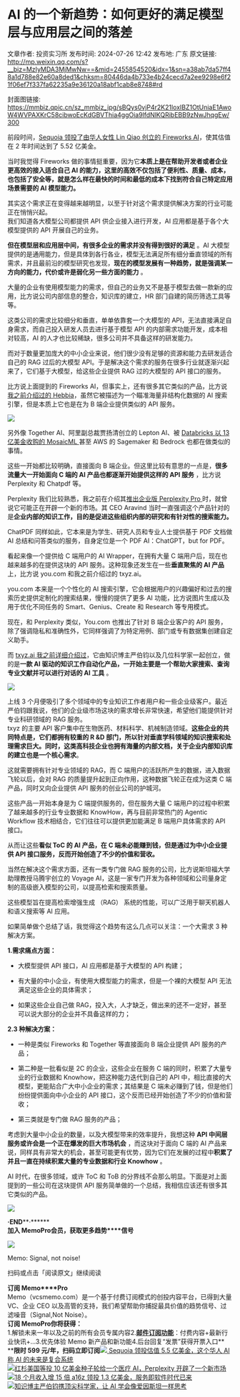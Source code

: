 # AI 的一个新趋势：如何更好的满足模型层与应用层之间的落差

文章作者: 投资实习所
发布时间: 2024-07-26 12:42
发布地: 广东
原文链接: http://mp.weixin.qq.com/s?__biz=MzIyMDA3MjMwNw==&mid=2455854520&idx=1&sn=a38ab7da57ff48a1d788e82e60a8ded1&chksm=80446da4b733e4b24cecd7a2ee9298e6f21f06ef7f337fa62235a9e36120a18abf1cab8e8748#rd

封面图链接: https://mmbiz.qpic.cn/sz_mmbiz_jpg/sBQys0vjP4r2K21loxIBZ1OtUniaE1AwoW4WVPAXKrC58cibwoEcKdGBVThia4ggOia9lfdNlKQRibEBB9zNwJhqgEw/300

前段时间，[Sequoia 领投了由华人女性 Lin Qiao 创立的 Fireworks
AI](http://mp.weixin.qq.com/s?__biz=MzIyMDA3MjMwNw==&mid=2455854407&idx=1&sn=f05020f401ed36aa0ab1fc368d8dc781&chksm=80446d5bb733e44d4e15a784fc91dfb3c163fa0fda972428d735aa09393f3226552e458ba15d&scene=21#wechat_redirect)，使其估值在
2 年时间达到了 5.52 亿美金。

当时我觉得 Fireworks 做的事情挺重要，因为它**本质上是在帮助开发者或者企业更高效的接入适合自己 AI
的能力，这里的高效不仅包括了便利性、质量、成本，也包括了安全等，就是怎么样在最快的时间和最低的成本下找到符合自己特定应用场景需要的 AI 模型能力。**

其实这个需求正在变得越来越明显，以至于针对这个需求提供解决方案的行业可能正在悄悄兴起。  
我们知道各⼤模型公司都提供 API 供企业接⼊进⾏开发，AI 应⽤都是基于各个⼤模型提供的 API 开展⾃⼰的业务。

**但在模型层和应⽤层中间，有很多企业的需求并没有得到很好的满⾜** 。AI
大模型提供的是通⽤能⼒，但是具体到各⾏各业，模型⽆法满⾜所有细分垂直领域的所有需求，并且最前沿的模型研究也发现，**现在的模型发展有⼀种趋势，就是强调某⼀⽅向的能⼒，代价或许是弱化另⼀些⽅⾯的能⼒**
。

⼤量的企业有使⽤模型能⼒的需求，但⾃⼰的业务⼜不是基于模型去做⼀款新的应⽤，比方说公司内部信息的整合，知识库的建⽴，HR 部⻔⾃建的简历筛选⼯具等等。

这类公司的需求⽐较细分和垂直，单单依靠套⼀个⼤模型的 API，⽆法直接满⾜⾃身需求，⽽⾃⼰投⼊研发⼈员去进⾏基于模型 API
的内部需求功能开发，成本相对较⾼，AI 的⼈才也⽐较稀缺，很多公司并不具备这样的研发能⼒。

而对于数量更加庞⼤的中⼩企业来说，他们很少没有⾜够的资源和能力去研发适合⾃⼰的 RAG 过后的⼤模型
API。于是解决这个需求的服务在很多⾏业就逐渐兴起来了，它们基于⼤模型，给这些企业提供 RAG 过的⼤模型的 API 接⼝的服务。

比方说上面提到的 Fireworks AI，但事实上，还有很多其它类似的产品，比方说[我之前介绍过的
Hebbia](http://mp.weixin.qq.com/s?__biz=MzIyMDA3MjMwNw==&mid=2455854375&idx=1&sn=4df729b79fe1bff2565596ba6632eb37&chksm=80446d3bb733e42d750339b0d9815a7fcb63bee67dd77c9510316d5f4464e5daa249a1ca526d&scene=21#wechat_redirect)，虽然它被描述为一个瞄准海量非结构化数据的
AI 搜索引擎，但是本质上它也是在为 B 端企业提供类似的 API 服务。

![](https://mmbiz.qpic.cn/sz_mmbiz_jpg/sBQys0vjP4r2K21loxIBZ1OtUniaE1AwoyHr3FxfTiaQjicGbXZDWTUQd9cxlB4RlTqNKrliaXTgrcIqf0zsibjRCiaA/640?wx_fmt=jpeg&from=appmsg)

另外像 Together AI、阿里副总裁贾扬清创立的 Lepton AI、被 [Databricks 以 13 亿美金收购的 MosaicML
](http://mp.weixin.qq.com/s?__biz=MzIyMDA3MjMwNw==&mid=2455850977&idx=1&sn=b6aad94e699ddfc003c230b6a1890937&chksm=80447ffdb733f6eba926896026e57ad661e5b0c36428dca9b115f73c09523049ea8be7291abe&scene=21#wechat_redirect)甚至
AWS 的 Sagemaker 和 Bedrock 也都在做类似的事情。

这些一开始都比较明确，直接面向 B 端企业。但这里比较有意思的一点是，**很多流量大一开始面向 C 端的 AI 产品也都逐渐开始提供这样的 API 服务**
，比方说 Perplexity 和 Chatpdf 等。

Perplexity 我们比较熟悉，我之前在介绍其[推出企业版 Perplexity Pro
](http://mp.weixin.qq.com/s?__biz=MzIyMDA3MjMwNw==&mid=2455853573&idx=1&sn=054c2458585a6123c7d2fe05e206c814&chksm=80446a19b733e30f172f93d7fce947309e991f2c31b1f2d1a21a19a08760f55b4dda67aa80bb&scene=21#wechat_redirect)时，就曾说它可能正在开辟一个新的市场。其
CEO Aravind 当时一直强调这个产品针对的是**企业内部的知识工作，目的是促进这些组织内部的研究和有针对性的搜索能力。**

ChatPDF 同样如此，它本来是为学生、研究人员和专业人士提供基于 PDF 文档做 AI 总结和问答类似的服务，自身定位是一个 PDF
AI：ChatGPT，but for PDF。

看起来像一个提供给 C 端用户的 AI Wrapper，在拥有大量 C 端用户后，现在也越来越多的在提供这块的 API
服务。这种现象还发生在一些**垂直聚焦的 AI 产品** 上，比方说 you.com 和我之前介绍过的 txyz.ai。

you.com 本来是一个个性化的 AI 搜索引擎，它会根据用户的兴趣偏好和过去的搜索历史提供定制化的搜索结果，慢慢的提供了更多 AI
功能，比方说图片生成以及用于优化不同任务的 Smart、Genius、Create 和 Research 等专用模式。

现在，和 Perplexity 类似，You.com 也推出了针对 B 端企业客户的 API
服务，除了强调隐私和准确性外，它同样强调了为特定用例、部门或专有数据集创建自定义助手。

而 [txyz.ai
我之前详细介绍过](http://mp.weixin.qq.com/s?__biz=MzIyMDA3MjMwNw==&mid=2455853381&idx=1&sn=407632c4fae781cd8b48746f7b3f03d4&chksm=80446959b733e04fc1e6845a5630646b158b44c199291b0eaa2563c8db3c02a198bd6a303555&scene=21#wechat_redirect)，它由知识博主严伯钧以及几位科学家一起创立，做的是**一款
AI 驱动的知识工作自动化产品，一开始主要是一个帮助大家搜索、查询专业文献并可以进行对话的 AI 工具** 。

![](https://mmbiz.qpic.cn/sz_mmbiz_jpg/sBQys0vjP4r2K21loxIBZ1OtUniaE1Awo8F0WRZ1xQOOFAB0TfaNDcWL1jfyRbC5HCshWGIicBZWZHdNNa831c7g/640?wx_fmt=jpeg&from=appmsg)

上线 3
个月便吸引了多个领域中的专业知识工作者用户和一些企业级客户。最近严伯钧跟我说，他们的企业级市场这块的需求增长非常快速，希望他们能提供针对专业科研领域的
RAG 服务。  
txyz 的主要 API 客户集中在生物医药、材料科学、机械制造领域。**这些企业的共同特点是，它们都拥有较重的 R &D
部门，所以针对垂直学科领域的知识搜索和处理需求巨大。同时，这类高科技企业也拥有海量的内部文档，关于企业内部知识库的建立也是一个核心需求**。

这就需要拥有针对专业领域的 RAG，而 C 端用户的活跃所产生的数据，进入数据飞轮以后，会对 RAG 的质量提升起到正向作用，这种数据飞轮正在成为这类 C
端产品，同时又向企业提供 API 服务的创业公司的护城河。

这些产品一开始本身是为 C 端提供服务的，但在服务大量 C 端用户的过程中积累了越来越多的行业专业数据和 KnowHow，再与目前非常热门的 Agentic
Workflow 技术相结合，它们往往可以提供更加能满⾜ B 端⽤户具体需求的 API 接⼝。

从而让这些**看似 ToC 的 AI 产品，在 C 端未必能赚到钱，但是通过为中小企业提供 API 接口服务，反而开始创造了不少的价值和营收。**

当然在解决这个需求方面，还有一类专门做 RAG 服务的公司，比方说斯坦福大学助理教授马腾宇创立的 Voyage
AI，这是一家专门开发为各种领域和公司量身定制的高级嵌入模型的公司，以提高检索和搜索质量。

这些模型旨在提高检索增强生成 （RAG） 系统的性能，可以广泛用于聊天机器人和语义搜索等 AI 应用。

如果简单做个总结了话，我觉得这个趋势有这么几点可以关注：一个大需求 3 种解决方案。

**1.需求痛点方面：**

  * ⼤模型提供 API 接⼝，AI 应⽤都是基于⼤模型的 API 构建；

  * 有⼤量的中⼩企业，有使⽤⼤模型能⼒的需求，但是⼀个裸的⼤模型 API ⽆法满⾜这些企业的具体需求；

  * 如果这些企业⾃⼰做 RAG，投⼊⼤，⼈才缺乏，做出来的还不⼀定好，甚⾄可以说⼤部分的企业并不具备这样的⼒；

**2.3 种解决方案：**

  * 一种是类似 Fireworks 和 Together 等直接面向 B 端企业提供 API 服务的产品；

  * 第二种是⼀批看似是 2C 的企业，这些企业在服务 C 端的同时，积累了⼤量专业的⾏业数据和 Knowhow，把这种能⼒迭代到⾃⼰的 API 中，相⽐直接的⼤模型，更能贴合⼴⼤中⼩企业的需求；其结果是 C 端未必赚到了钱，但是他们纷纷提供⾯向中⼩企业的 API 接⼝，这个反⽽已经开始创造了不少的价值和营收；

  * 第三类就是专门做 RAG 服务的产品；

考虑到大量中⼩企业的数量，以及⼤模型带来的效率提升，我想这种 **API 中间层服务或许会是⼀个正在爆发的巨⼤市场机会** ，而这块对于面向 C 端的 AI
产品来说，同样具有非常大的机会，甚至可能更有优势，因为它们在发展的过程中**积累了并且一直在持续积累大量的专业数据和行业 Knowhow** 。

AI 时代，在很多领域，或许 ToC 和 ToB 的分界线不会那么明显。下面是对上面提到的一些公司在这块提供 API
服务简单做的一个总结，我相信应该还有很多其它类似的产品。

![](https://mmbiz.qpic.cn/sz_mmbiz_png/sBQys0vjP4r2K21loxIBZ1OtUniaE1Awo5FFsA0vAMykHOv1QokhxLUibdDXngiaicrJxpcHtXSJG1jRIaMWD46Aeg/640?wx_fmt=png&from=appmsg)

  

**·END****·******  
**加入 Memo****Pro****会员，获取更多趋势****信号**  
  
![](https://mmbiz.qpic.cn/sz_mmbiz_png/sBQys0vjP4r2K21loxIBZ1OtUniaE1AwoooRLgBklpjcnc0BWO8Df0IphNLc7JW9nX16cAibBD0u2LHJYEw3oS2g/640?wx_fmt=png&from=appmsg)  

Memo: Signal, not noise!

扫码或点击「阅读原文」继续阅读

**订阅 Memo****Pro**  
Memo（vcsmemo.com）是一个基于付费订阅模式的创投内容平台，已得到大量 VC、企业 CEO
以及高管的支持，我们希望帮助你捕捉最具价值的趋势信号、过滤噪音（Signal,Not Noise）。  
**订阅 Memo****Pro****你将获得：**  
1.解锁未来一年以及之前的所有会员专属内容2.[**邮件订阅功能**](http://mp.weixin.qq.com/s?__biz=MzIyMDA3MjMwNw==&mid=2455853781&idx=1&sn=b6f8e3ddc87e9531f3f8c3e9cd98bd9f&chksm=80446ac9b733e3df93b89c17e905182bda7f4d132f3ac468961dfd70badeb92b9fcdf9f7083b&scene=21#wechat_redirect)：付费内容+最新行业快讯+...3.优先体验
Memo 新产品和新功能4.后台回复“发票”获得开票入口**  
****限时 599
元/年，扫码立即订阅**[![](https://mmbiz.qpic.cn/sz_mmbiz_jpg/sBQys0vjP4qagFeT2SpxRHTnXDBPrQ3FA0kvgicVeIof3ZgW9IKia1ic7PqlJdho7NsbcwnYWm8ZicpuviaKruAqP0Q/640?wx_fmt=jpeg)
Sequoia 领投估值 5.5 亿美金，这个华人 AI 称 AI
的未来是复合系统](https://mp.weixin.qq.com/s?__biz=MzIyMDA3MjMwNw==&mid=2455854407&idx=1&sn=f05020f401ed36aa0ab1fc368d8dc781&chksm=80446d5bb733e44d4e15a784fc91dfb3c163fa0fda972428d735aa09393f3226552e458ba15d&scene=21#wechat_redirect)  
[![](https://mmbiz.qpic.cn/sz_mmbiz_jpg/sBQys0vjP4oj6kVk5lIKric4icbMQUvE1Djs9eN9JYRgRQJ77ibhftKMmDkZLC0wvRYANdOx8tZtMTRk9EFBRdzVA/640?wx_fmt=jpeg)红杉美国等投
10 亿美金种子轮给一个医疗 AI，Perplexity
开辟了一个新市场](https://mp.weixin.qq.com/s?__biz=MzIyMDA3MjMwNw==&mid=2455853573&idx=1&sn=054c2458585a6123c7d2fe05e206c814&chksm=80446a19b733e30f172f93d7fce947309e991f2c31b1f2d1a21a19a08760f55b4dda67aa80bb&scene=21#wechat_redirect)  
[![](https://mmbiz.qpic.cn/sz_mmbiz_jpg/sBQys0vjP4po2AcMc0XqHiaZia9KNGelIoJmbSzEJMf8A5BH88rPYHtOBQWb1FgicgJHnQVBpXO3xPStuoVPwcmEA/640?wx_fmt=jpeg)18
个月收入增 15 倍 a16z 领投 1.3
亿美金，服务即软件时代已来](https://mp.weixin.qq.com/s?__biz=MzIyMDA3MjMwNw==&mid=2455854375&idx=1&sn=4df729b79fe1bff2565596ba6632eb37&chksm=80446d3bb733e42d750339b0d9815a7fcb63bee67dd77c9510316d5f4464e5daa249a1ca526d&scene=21#wechat_redirect)  
[![](https://mmbiz.qpic.cn/sz_mmbiz_jpg/sBQys0vjP4oneD7QkUP7pXj6jZMjMtO31tsmj7pScId5ez2ZC2xxC5azUfbj613Qia0icJFGE4K4bkCbyK5SH05g/640?wx_fmt=jpeg)知识博主严伯钧携顶尖科学家，让
AI
学会像爱因斯坦一样思考](https://mp.weixin.qq.com/s?__biz=MzIyMDA3MjMwNw==&mid=2455853381&idx=1&sn=407632c4fae781cd8b48746f7b3f03d4&chksm=80446959b733e04fc1e6845a5630646b158b44c199291b0eaa2563c8db3c02a198bd6a303555&scene=21#wechat_redirect)

  

